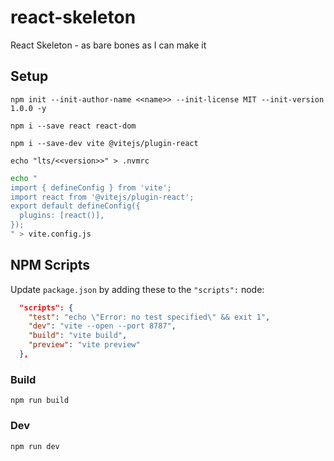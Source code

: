 # react-skeleton
React Skeleton - as bare bones as I can make it

## Setup

`npm init --init-author-name <<name>> --init-license MIT --init-version 1.0.0 -y`

`npm i --save react react-dom`

`npm i --save-dev vite @vitejs/plugin-react`

`echo "lts/<<version>>" > .nvmrc`

```sh
echo "
import { defineConfig } from 'vite';
import react from '@vitejs/plugin-react';
export default defineConfig({
  plugins: [react()],
});
" > vite.config.js
```
## NPM Scripts

Update `package.json` by adding these to the `"scripts":` node:
```json
  "scripts": {
    "test": "echo \"Error: no test specified\" && exit 1",
    "dev": "vite --open --port 8787",
    "build": "vite build",
    "preview": "vite preview"
  },
```

### Build

`npm run build`

### Dev

`npm run dev`

## 